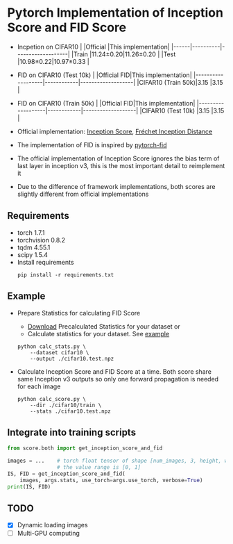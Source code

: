 # Pytorch Implementation of Inception Score and FID Score

- Incpetion on CIFAR10
    |      |Official  |This implementation|
    |------|----------|-------------------|
    |Train |11.24±0.20|11.26±0.20         |
    |Test  |10.98±0.22|10.97±0.33         |

- FID on CIFAR10 (Test 10k)
    |                   |Official FID|This implementation|
    |-------------------|------------|-------------------|
    |CIFAR10 (Train 50k)|3.15        |3.15               |

- FID on CIFAR10 (Train 50k)
    |                   |Official FID|This implementation|
    |-------------------|------------|-------------------|
    |CIFAR10 (Test 10k) |3.15        |3.15               |

- Official implementation: [Inception Score](https://github.com/openai/improved-gan), [Fréchet Inception Distance](https://github.com/bioinf-jku/TTUR)

- The implementation of FID is inspired 
by [pytorch-fid](https://github.com/mseitzer/pytorch-fid)

- The official implementation of Inception Score ignores the bias term of last
layer in inception v3, this is the most important detail to reimplement it

- Due to the difference of framework implementations, both scores are slightly different from official implementations

## Requirements
- torch 1.7.1
- torchvision 0.8.2
- tqdm 4.55.1
- scipy 1.5.4
- Install requirements
    ```
    pip install -r requirements.txt
    ```

## Example
- Prepare Statistics for calculating FID Score
    - [Download](https://drive.google.com/drive/folders/1UBdzl6GtNMwNQ5U-4ESlIer43tNjiGJC?usp=sharing) Precalculated Statistics for your dataset or
    - Calculate statistics for your dataset. See [example](./calc_stats.py)
    ```
    python calc_stats.py \
        --dataset cifar10 \
        --output ./cifar10.test.npz
    ```

- Calculate Inception Score and FID Score at a time. Both score share same
Inception v3 outputs so only one forward propagation is needed for each image
    ```
    python calc_score.py \
        --dir ./cifar10/train \
        --stats ./cifar10.test.npz
    ```

## Integrate into training scripts
```python
from score.both import get_inception_score_and_fid

images = ...    # torch float tensor of shape [num_images, 3, height, width]
                # the value range is [0, 1]
IS, FID = get_inception_score_and_fid(
    images, args.stats, use_torch=args.use_torch, verbose=True)
print(IS, FID)
```

## TODO

- [x] Dynamic loading images
- [ ] Multi-GPU computing